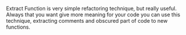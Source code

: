 Extract Function is very simple refactoring technique, but really useful. Always that you want give more meaning for your code you can use this technique, extracting comments and obscured part of code to new functions.